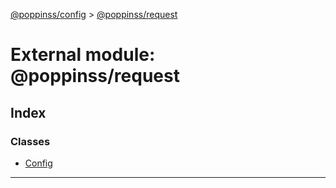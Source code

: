 [@poppinss/config](../README.md) > [@poppinss/request](../modules/_poppinss_request.md)

# External module: @poppinss/request

## Index

### Classes

* [Config](../classes/_poppinss_request.config.md)

---

